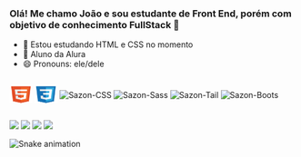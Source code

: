 ### Olá! Me chamo João e sou estudante de Front End, porém com objetivo de conhecimento FullStack 🤯

- 🔭 Estou estudando HTML e CSS no momento
- 🌱 Aluno da Alura
- 😄 Pronouns: ele/dele

<div style="display: inline_block"><br>
  <img align="center" alt="Sazon-HTML" height="30" width="40" src="https://raw.githubusercontent.com/devicons/devicon/master/icons/html5/html5-original.svg">
  <img align="center" alt="Sazon-CSS" height="30" width="40" src="https://raw.githubusercontent.com/devicons/devicon/master/icons/css3/css3-original.svg">
  <img align="center" alt="Sazon-CSS" height="30" width="40" src="https://www.notion.so/image/https%3A%2F%2Fupload.wikimedia.org%2Fwikipedia%2Fcommons%2F6%2F6a%2FJavaScript-logo.png?table=block&id=093ebde0-63bc-49a0-8d4d-0de497ae6f57&spaceId=95f36452-3d03-4f57-8c90-f904ea68cd92&width=250&userId=edf9699a-5e85-41ff-8f87-75582a4013a3&cache=v2">
  <img align="center" alt="Sazon-Sass" height="30" width="40" src="https://sass-lang.com/assets/img/styleguide/color.png">
  <img align="center" alt="Sazon-Tail" height="30" width="40" src="https://tailwindcss.com/_next/static/media/tailwindcss-mark.3c5441fc7a190fb1800d4a5c7f07ba4b1345a9c8.svg">
  <img align="center" alt="Sazon-Boots" height="30" width="40" src="https://getbootstrap.com/docs/5.0/assets/brand/bootstrap-logo.svg">
</div>

##
                
<div> 
  <a href="https://www.instagram.com/joao.saz0n" target="_blank"><img src="https://img.shields.io/badge/Instagram-E4405F?style=for-the-badge&logo=instagram&logoColor=white" target="_blank"></a>
 	<a href="https://www.twitch.tv/saz0nfps" target="_blank"><img src="https://img.shields.io/badge/Twitch-9146FF?style=for-the-badge&logo=twitch&logoColor=white" target="_blank"></a>
  <a href="mailto:saz0ndev2023@gmail.com"><img src="https://img.shields.io/badge/Gmail-D14836?style=for-the-badge&logo=gmail&logoColor=white" target="_blank"></a>
  <a href="https://www.linkedin.com/in/joão-victor-santos-de-sá-472b641b9/" target="_blank"><img src="https://img.shields.io/badge/LinkedIn-0077B5?style=for-the-badge&logo=linkedin&logoColor=white" target="_blank"></a> 
  
</div>

![Snake animation](https://github.com/FelipeRodrigues05/FelipeRodrigues05/blob/output/github-contribution-grid-snake.svg)
